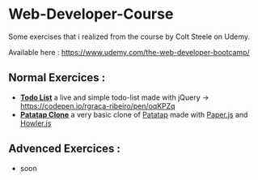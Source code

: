 # Web-Developer-Course
Some exercises that i realized from the course by Colt Steele on Udemy.

Available here : https://www.udemy.com/the-web-developer-bootcamp/

## Normal Exercices :
- **[Todo List](./todo-list)** a live and simple todo-list made with jQuery -> https://codepen.io/rgraca-ribeiro/pen/oqKPZq
- **[Patatap Clone](./patatap-clone)** a very basic clone of [Patatap](https://patatap.com/) made with [Paper.js](http://paperjs.org/) and [Howler.js](https://howlerjs.com/)

## Advenced Exercices :
- soon